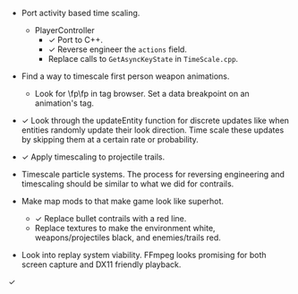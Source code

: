 - Port activity based time scaling.
    - PlayerController
        - ✓ Port to C++.
        - ✓ Reverse engineer the `actions` field.
        - Replace calls to `GetAsyncKeyState` in `TimeScale.cpp`.

- Find a way to timescale first person weapon animations.
    - Look for \fp\fp in tag browser. Set a data breakpoint on an animation's tag.

- ✓ Look through the updateEntity function for discrete updates like when entities randomly update their look direction. Time scale these updates by skipping them at a certain rate or probability.

- ✓ Apply timescaling to projectile trails.

- Timescale particle systems. The process for reversing engineering and timescaling should be similar to what we did for contrails.

- Make map mods to that make game look like superhot.
    - ✓ Replace bullet contrails with a red line. 
    - Replace textures to make the environment white, weapons/projectiles black, and enemies/trails red.

- Look into replay system viability. FFmpeg looks promising for both screen capture and DX11 friendly playback.

✓